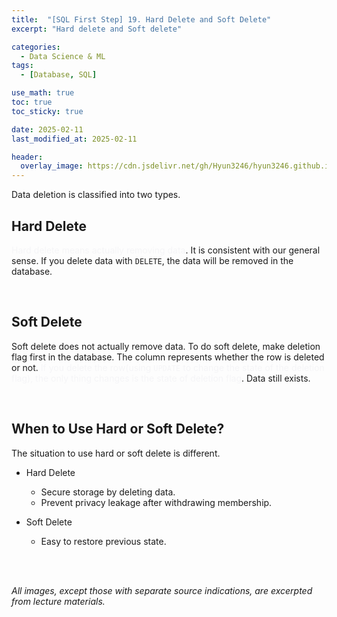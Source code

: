 ```yaml
---
title:  "[SQL First Step] 19. Hard Delete and Soft Delete"
excerpt: "Hard delete and Soft delete"

categories:
  - Data Science & ML
tags:
  - [Database, SQL]

use_math: true
toc: true
toc_sticky: true

date: 2025-02-11
last_modified_at: 2025-02-11

header:
  overlay_image: https://cdn.jsdelivr.net/gh/Hyun3246/hyun3246.github.io@master/image/overlay image/SQL First Step.png
---
```

Data deletion is classified into two types.

## Hard Delete
<span style="color:#F5F5F7">Hard delete means actually removing data</span>. It is consistent with our general sense. If you delete data with `DELETE`, the data will be removed in the database.

<br/>

## Soft Delete
Soft delete does not actually remove data. To do soft delete, make deletion flag first in the database. The column represents whether the row is deleted or not. <span style="color:#F5F5F7">If you delete the row(using `UPDATE` to change the state of the deletion flag), the only thing changes is the state of deletion flag</span>. Data still exists.

<br/>

## When to Use Hard or Soft Delete?
The situation to use hard or soft delete is different. 

- Hard Delete
    - Secure storage by deleting data.
    - Prevent privacy leakage after withdrawing membership.

- Soft Delete
    - Easy to restore previous state.

<br/>
<br/>

*All images, except those with separate source indications, are excerpted from lecture materials.*